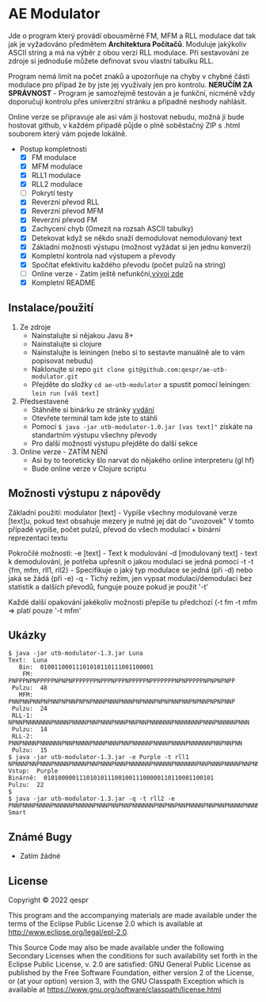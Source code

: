 # AE Modulator

Jde o program který provádí obousměrné FM, MFM a RLL modulace dat tak jak je vyžadováno předmětem __Architektura Počítačů__. Moduluje
jakýkoliv ASCII string a má na výběr z obou verzí RLL modulace. Při sestavování ze zdroje si jednoduše můžete definovat svou
vlastní tabulku RLL.

Program nemá limit na počet znaků a upozorňuje na chyby v chybné části modulace pro případ že by jste jej využívaly jen pro
kontrolu. __NERUČÍM ZA SPRÁVNOST__ - Program je samozřejmě testován a je funkční, nicméně vždy doporučuji kontrolu přes
univerzitní stránku a případné neshody nahlásit.

Online verze se připravuje ale asi vám ji hostovat nebudu, možná ji bude hostovat github, v každém případě půjde o plně soběstačný
ZIP s .html souborem který vám pojede lokálně.

- Postup kompletnosti
  - [x] FM modulace
  - [x] MFM modulace
  - [x] RLL1 modulace
  - [x] RLL2 modulace
  - [ ] Pokrytí testy
  - [x] Reverzní převod RLL
  - [x] Reverzní převod MFM
  - [x] Reverzní převod FM
  - [x] Zachycení chyb (Omezit na rozsah ASCII tabulky)
  - [x] Detekovat když se někdo snaží demodulovat nemodulovaný text
  - [x] Základní možnosti výstupu (možnost vyžádat si jen jednu konverzi)
  - [x] Kompletní kontrola nad výstupem a převody
  - [x] Spočítat efektivitu každého převodu (počet pulzů na string)
  - [ ] Online verze - Zatím ještě nefunkční,[vývoj zde](https://github.com/qespr/UTB-modulator-online)
  - [x] Kompletní README

## Instalace/použití

1. Ze zdroje
   - Nainstalujte si nějakou Javu 8+
   - Nainstalujte si clojure
   - Nainstalujte is leiningen (nebo si to sestavte manuálně ale to vám popisovat nebudu)
   - Naklonujte si repo ``git clone git@github.com:qespr/ae-utb-modulator.git``
   - Přejděte do složky ``cd ae-utb-modulator`` a spustit pomocí leiningen: ``lein run [váš text]``
2. Předsestavené
   - Stáhněte si binárku ze stránky [vydání](https://github.com/qespr/ae-utb-modulator/releases)
   - Otevřete terminál tam kde jste to stáhli
   - Pomocí ``$ java -jar utb-modulator-1.0.jar [vas text]"`` získáte na standartním výstupu všechny převody
   - Pro další možnosti výstupu přejděte do další sekce
3. Online verze - ZATÍM NENÍ
   - Asi by to teoreticky šlo narvat do nějakého online interpreteru (gl hf)
   - Bude online verze v Clojure scriptu

## Možnosti výstupu z nápovědy

Základní použití:
modulator [text] - Vypíše všechny modulované verze [text]u, pokud text obsahuje mezery je nutné jej dát do "uvozovek"
V tomto případě vypíše, počet pulzů, převod do všech modulací + binární reprezentaci textu

Pokročilé možnosti:
-e [text] - Text k modulování
-d [modulovaný text] - text k demodulování, je potřeba upřesnit o jakou modulaci se jedná pomocí -t
-t {fm, mfm, rll1, rll2} - Specifikuje o jaký typ modulace se jedná (při -d) nebo jaká se žádá (při -e)
-q - Tichý režim, jen vypsat modulaci/demodulaci bez statistik a dalších převodů, funguje pouze pokud je použit '-t'

Každé další opakování jakékoliv možnosti přepíše tu předchozí (-t fm -t mfm => platí pouze '-t mfm'

## Ukázky

```
$ java -jar utb-modulator-1.3.jar Luna
Text:  Luna
   Bin:  01001100011101010110111001100001
    FM:  PNPPPNPNPPPPPNPNPNPPPPPPPNPPPNPPPNPPPPPNPPPPPPPNPNPPPPPNPNPNPNPP
 Pulzu:  48
   MFM:  PNNPNNPNNPNPNNPNPNNPNPNPNNNPNNNPNNNPNPNNNPNPNPNNPNNPNPNNPNPNPNNP
 Pulzu:  24
 RLL-1:  NPNNPNNNNNNNPNNNNPNNNNPNNPNNNPNNNPNNPNNPNNNNNNPNNNNNNNPNNNPNNNNNPNNN
 Pulzu:  14
 RLL-2:  PNNPNNNNPNNNNNNPNNPNNNNPNNNPNNNPNNPNNNNNPNNNNPNNNNPNNNNNNPNNPNNPNN
 Pulzu:  15
$ java -jar utb-modulator-1.3.jar -e Purple -t rll1
NPNNNPNNPNNNPNNNNPNNNNPNNPNNNPNNNPNNNNNNPNNNNNPNNNNNNPNNPNNNPNNNNPNNPNNPNNNNPNNNNPNNNNPNNNPNNPNN
Vstup:  Purple
Binárně:  010100000111010101110010011100000110110001100101
Pulzu:  22
$
$ java -jar utb-modulator-1.3.jar -q -t rll2 -e PNNPNNNPNNNNPNNNNNPNNNNNPNNNPNNPNNPNNNNNNPNNPNNPNNPNNNNPNNPNNPNNNNPNNNNPNNNPNNNNNPNN
Smart
```

## Známé Bugy

- Zatím žádné

## License

Copyright © 2022 qespr

This program and the accompanying materials are made available under the
terms of the Eclipse Public License 2.0 which is available at
http://www.eclipse.org/legal/epl-2.0.

This Source Code may also be made available under the following Secondary
Licenses when the conditions for such availability set forth in the Eclipse
Public License, v. 2.0 are satisfied: GNU General Public License as published by
the Free Software Foundation, either version 2 of the License, or (at your
option) version 3, with the GNU Classpath Exception which is available
at https://www.gnu.org/software/classpath/license.html
